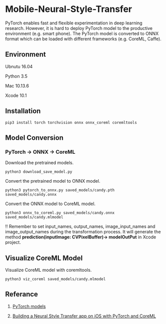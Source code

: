 # Mobile-Neural-Style-Transfer

PyTorch enables fast and flexible experimentation in deep learning research.
However, it is hard to deploy PyTorch model to the productive environment (e.g. smart phone).
The PyTorch model is converted to ONNX format which can be loaded with different frameworks (e.g. CoreML, Caffe).

## Environment

Ubnutu 16.04

Python 3.5

Mac 10.13.6

Xcode 10.1

## Installation

    pip3 install torch torchvision onnx onnx_coreml coremltools

## Model Conversion

### PyTorch -> ONNX -> CoreML

Download the pretrained models.
    
    python3 download_save_model.py

Convert the pretrained model to ONNX model.

    python3 pytorch_to_onnx.py saved_models/candy.pth saved_models/candy.onnx

Convert the ONNX model to CoreML model.

    python3 onnx_to_coreml.py saved_models/candy.onnx saved_models/candy.mlmodel

!! Remember to set input_names, output_names, image_input_names and image_output_names during the transformation process. It will generate the method **prediction(inputImage: CVPixelBuffer)-> modelOutPut** in Xcode project.

## Visualize CoreML Model

Visualize CoreML model with coremltools.

    python3 viz_coreml saved_models/candy.mlmodel

## Referance
1. [PyTorch models](https://github.com/pytorch/examples)

2. [Building a Neural Style Transfer app on iOS with PyTorch and CoreML](https://medium.com/@alexiscreuzot/building-a-neural-style-transfer-app-on-ios-with-pytorch-and-coreml-76e00cd14b28)